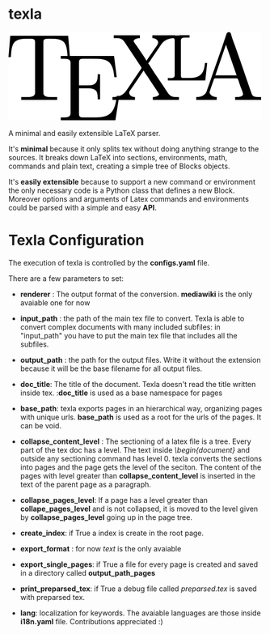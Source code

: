 texla
=====

![](doc/logo/wikitolearn-logo-texla.svg.png)

A minimal and easily extensible LaTeX parser.

It's **minimal** because it only splits tex without doing anything strange to the sources.
It breaks down LaTeX into sections, environments, math, commands and plain text, creating a
simple tree of Blocks objects.

It's **easily extensible** because to support a new command or environment the only necessary code is a
Python class that defines a new Block. Moreover options and arguments of Latex commands and environments could be parsed with a simple and easy **API**.


Texla Configuration
===================

The execution of texla is controlled by the **configs.yaml** file.

There are a few parameters to set:

* __renderer__ : The output format of the conversion. __mediawiki__ is the only avaiable one for now

* __input_path__ : the path of the main tex file to convert. Texla is able to convert complex documents with many included subfiles: in "input_path" you have to put the main tex file that includes all the subfiles.

* __output_path__ : the path for the output files. Write it without the extension because it will be the base filename for all output files.

* __doc_title__: The title of the document. Texla doesn't read the title written inside tex. :__doc_title__ is used as a base namespace for pages

* __base_path__: texla exports pages in an hierarchical way, organizing pages with unique urls. __base_path__ is used as a root for the urls of the pages. It can be void.

* __collapse_content_level__ : The sectioning of a latex file is a tree. Every part of the tex doc has a level. The text inside _\begin{document}_ and outside any sectioning command has level 0. texla converts the sections into pages and the page gets the level of the seciton. The content of the pages with level greater than __collapse_content_level__ is inserted in the text of the parent page as a paragraph.

* __collapse_pages_level__: If a page has a level greater than __collape_pages_level__ and is not collapsed, it is moved to the level given by __collapse_pages_level__ going up in the page tree.

* __create_index__: if True a index is create in the root page.

* __export_format__ : for now _text_ is the only avaiable

* __export_single_pages__: if True a file for every page is created and saved in a directory called __output_path_pages__

* __print_preparsed_tex__: if True a debug file called _preparsed.tex_ is saved with preparsed tex.

* __lang__: localization for keywords. The avaiable languages are those inside __i18n.yaml__ file. Contributions appreciated :)
